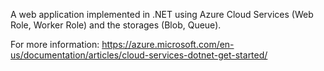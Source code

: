 A web application implemented in .NET using Azure Cloud Services (Web Role, Worker Role) and the storages (Blob, Queue).

For more information: https://azure.microsoft.com/en-us/documentation/articles/cloud-services-dotnet-get-started/
